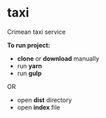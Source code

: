 # taxi
 Crimean taxi service

**To run project:**

- **clone** or **download** manually
- run **yarn**
- run **gulp**

OR

- open **dist** directory
- open **index** file
